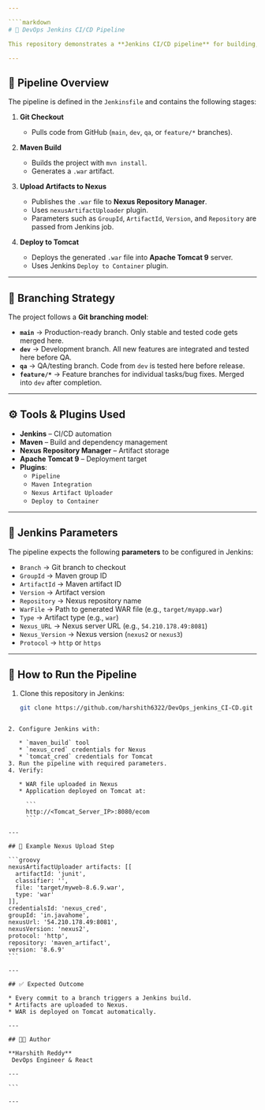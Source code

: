 ```yaml
---

````markdown
# 🚀 DevOps Jenkins CI/CD Pipeline

This repository demonstrates a **Jenkins CI/CD pipeline** for building, uploading, and deploying a Java/Maven application with multiple environments and branching strategy.

---
```


## 📌 Pipeline Overview

The pipeline is defined in the `Jenkinsfile` and contains the following stages:

1. **Git Checkout**  
   - Pulls code from GitHub (`main`, `dev`, `qa`, or `feature/*` branches).

2. **Maven Build**  
   - Builds the project with `mvn install`.  
   - Generates a `.war` artifact.

3. **Upload Artifacts to Nexus**  
   - Publishes the `.war` file to **Nexus Repository Manager**.  
   - Uses `nexusArtifactUploader` plugin.  
   - Parameters such as `GroupId`, `ArtifactId`, `Version`, and `Repository` are passed from Jenkins job.

4. **Deploy to Tomcat**  
   - Deploys the generated `.war` file into **Apache Tomcat 9** server.  
   - Uses Jenkins `Deploy to Container` plugin.

---

## 📂 Branching Strategy

The project follows a **Git branching model**:

- **`main`** → Production-ready branch. Only stable and tested code gets merged here.  
- **`dev`** → Development branch. All new features are integrated and tested here before QA.  
- **`qa`** → QA/testing branch. Code from `dev` is tested here before release.  
- **`feature/*`** → Feature branches for individual tasks/bug fixes. Merged into `dev` after completion.

---

## ⚙️ Tools & Plugins Used

- **Jenkins** – CI/CD automation  
- **Maven** – Build and dependency management  
- **Nexus Repository Manager** – Artifact storage  
- **Apache Tomcat 9** – Deployment target  
- **Plugins**:  
  - `Pipeline`  
  - `Maven Integration`  
  - `Nexus Artifact Uploader`  
  - `Deploy to Container`

---

## 🔑 Jenkins Parameters

The pipeline expects the following **parameters** to be configured in Jenkins:

- `Branch` → Git branch to checkout  
- `GroupId` → Maven group ID  
- `ArtifactId` → Maven artifact ID  
- `Version` → Artifact version  
- `Repository` → Nexus repository name  
- `WarFile` → Path to generated WAR file (e.g., `target/myapp.war`)  
- `Type` → Artifact type (e.g., `war`)  
- `Nexus_URL` → Nexus server URL (e.g., `54.210.178.49:8081`)  
- `Nexus_Version` → Nexus version (`nexus2` or `nexus3`)  
- `Protocol` → `http` or `https`

---

## 🚀 How to Run the Pipeline

1. Clone this repository in Jenkins:
   ```bash
   git clone https://github.com/harshith6322/DevOps_jenkins_CI-CD.git
````

2. Configure Jenkins with:

   * `maven_build` tool
   * `nexus_cred` credentials for Nexus
   * `tomcat_cred` credentials for Tomcat
3. Run the pipeline with required parameters.
4. Verify:

   * WAR file uploaded in Nexus
   * Application deployed on Tomcat at:

     ```
     http://<Tomcat_Server_IP>:8080/ecom
     ```

---

## 📜 Example Nexus Upload Step

```groovy
nexusArtifactUploader artifacts: [[
  artifactId: 'junit',
  classifier: '',
  file: 'target/myweb-8.6.9.war',
  type: 'war'
]], 
credentialsId: 'nexus_cred',
groupId: 'in.javahome',
nexusUrl: '54.210.178.49:8081',
nexusVersion: 'nexus2',
protocol: 'http',
repository: 'maven_artifact',
version: '8.6.9'
```

---

## ✅ Expected Outcome

* Every commit to a branch triggers a Jenkins build.
* Artifacts are uploaded to Nexus.
* WAR is deployed on Tomcat automatically.

---

## 🧑‍💻 Author

**Harshith Reddy**
 DevOps Engineer & React

---

```

---


